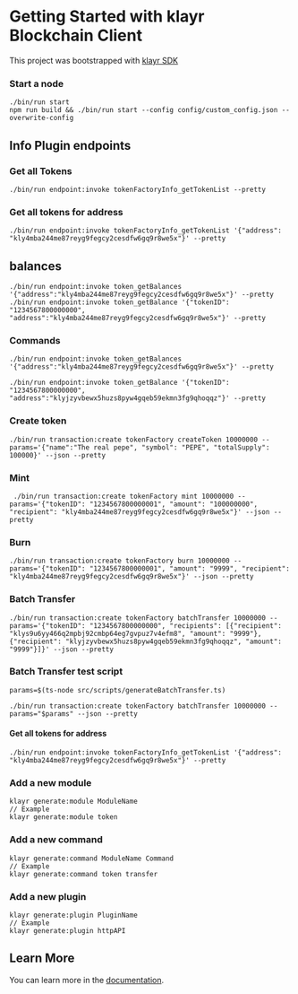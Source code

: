 # Getting Started with klayr Blockchain Client

This project was bootstrapped with [klayr SDK](https://github.com/klayrHQ/klayr-sdk)

### Start a node

```
./bin/run start
npm run build && ./bin/run start --config config/custom_config.json --overwrite-config
```

## Info Plugin endpoints

### Get all Tokens

```
./bin/run endpoint:invoke tokenFactoryInfo_getTokenList --pretty
```

### Get all tokens for address

```
./bin/run endpoint:invoke tokenFactoryInfo_getTokenList '{"address": "kly4mba244me87reyg9fegcy2cesdfw6gq9r8we5x"}' --pretty
```

## balances

```
./bin/run endpoint:invoke token_getBalances '{"address":"kly4mba244me87reyg9fegcy2cesdfw6gq9r8we5x"}' --pretty
./bin/run endpoint:invoke token_getBalance '{"tokenID": "1234567800000000", "address":"kly4mba244me87reyg9fegcy2cesdfw6gq9r8we5x"}' --pretty
```

### Commands

```
./bin/run endpoint:invoke token_getBalances '{"address":"kly4mba244me87reyg9fegcy2cesdfw6gq9r8we5x"}' --pretty

./bin/run endpoint:invoke token_getBalance '{"tokenID": "1234567800000000", "address":"klyjzyvbewx5huzs8pyw4gqeb59ekmn3fg9qhoqqz"}' --pretty
```

### Create token

```
./bin/run transaction:create tokenFactory createToken 10000000 --params='{"name":"The real pepe", "symbol": "PEPE", "totalSupply": 100000}' --json --pretty
```

### Mint

```
 ./bin/run transaction:create tokenFactory mint 10000000 --params='{"tokenID": "1234567800000001", "amount": "100000000", "recipient": "kly4mba244me87reyg9fegcy2cesdfw6gq9r8we5x"}' --json --pretty
```

### Burn

```
./bin/run transaction:create tokenFactory burn 10000000 --params='{"tokenID": "1234567800000001", "amount": "9999", "recipient": "kly4mba244me87reyg9fegcy2cesdfw6gq9r8we5x"}' --json --pretty
```

### Batch Transfer

```
./bin/run transaction:create tokenFactory batchTransfer 10000000 --params='{"tokenID": "1234567800000000", "recipients": [{"recipient": "klys9u6yy466q2mpbj92cmbp64eg7gvpuz7v4efm8", "amount": "9999"}, {"recipient": "klyjzyvbewx5huzs8pyw4gqeb59ekmn3fg9qhoqqz", "amount": "9999"}]}' --json --pretty
```

### Batch Transfer test script

```
params=$(ts-node src/scripts/generateBatchTransfer.ts)
```

```
./bin/run transaction:create tokenFactory batchTransfer 10000000 --params="$params" --json --pretty
```

#### Get all tokens for address

```
./bin/run endpoint:invoke tokenFactoryInfo_getTokenList '{"address": "kly4mba244me87reyg9fegcy2cesdfw6gq9r8we5x"}' --pretty
```

### Add a new module

```
klayr generate:module ModuleName
// Example
klayr generate:module token
```

### Add a new command

```
klayr generate:command ModuleName Command
// Example
klayr generate:command token transfer
```

### Add a new plugin

```
klayr generate:plugin PluginName
// Example
klayr generate:plugin httpAPI
```

## Learn More

You can learn more in the [documentation](https://klayr.com/documentation/klayr-sdk/).
